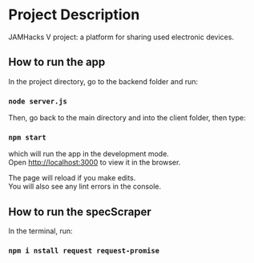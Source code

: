 # Project Description

JAMHacks V project: a platform for sharing used electronic devices.

## How to run the app

In the project directory, go to the backend folder and run:

### `node server.js`

Then, go back to the main directory and into the client folder, then type:

### `npm start`

which will run the app in the development mode.\
Open [http://localhost:3000](http://localhost:3000) to view it in the browser.

The page will reload if you make edits.\
You will also see any lint errors in the console.


## How to run the specScraper

In the terminal, run: 
### `npm i nstall request request-promise`

